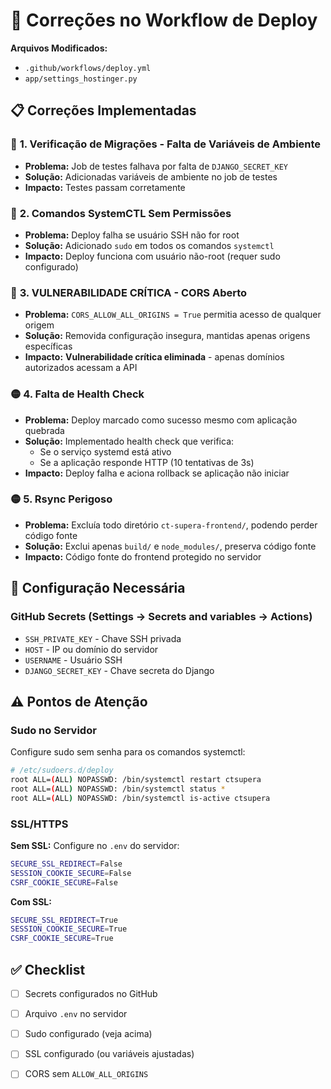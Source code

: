 # 🔧 Correções no Workflow de Deploy

**Arquivos Modificados:**
- `.github/workflows/deploy.yml`
- `app/settings_hostinger.py`

## 📋 Correções Implementadas

### 🔴 **1. Verificação de Migrações - Falta de Variáveis de Ambiente**
- **Problema:** Job de testes falhava por falta de `DJANGO_SECRET_KEY`
- **Solução:** Adicionadas variáveis de ambiente no job de testes
- **Impacto:** Testes passam corretamente

### 🔴 **2. Comandos SystemCTL Sem Permissões**
- **Problema:** Deploy falha se usuário SSH não for root
- **Solução:** Adicionado `sudo` em todos os comandos `systemctl`
- **Impacto:** Deploy funciona com usuário não-root (requer sudo configurado)

### 🔴 **3. VULNERABILIDADE CRÍTICA - CORS Aberto**
- **Problema:** `CORS_ALLOW_ALL_ORIGINS = True` permitia acesso de qualquer origem
- **Solução:** Removida configuração insegura, mantidas apenas origens específicas
- **Impacto:** **Vulnerabilidade crítica eliminada** - apenas domínios autorizados acessam a API

### 🟡 **4. Falta de Health Check**
- **Problema:** Deploy marcado como sucesso mesmo com aplicação quebrada
- **Solução:** Implementado health check que verifica:
  - Se o serviço systemd está ativo
  - Se a aplicação responde HTTP (10 tentativas de 3s)
- **Impacto:** Deploy falha e aciona rollback se aplicação não iniciar

### 🟡 **5. Rsync Perigoso**
- **Problema:** Excluía todo diretório `ct-supera-frontend/`, podendo perder código fonte
- **Solução:** Exclui apenas `build/` e `node_modules/`, preserva código fonte
- **Impacto:** Código fonte do frontend protegido no servidor

## 🔧 Configuração Necessária

### GitHub Secrets (Settings → Secrets and variables → Actions)
- `SSH_PRIVATE_KEY` - Chave SSH privada
- `HOST` - IP ou domínio do servidor
- `USERNAME` - Usuário SSH
- `DJANGO_SECRET_KEY` - Chave secreta do Django

## ⚠️ Pontos de Atenção

### Sudo no Servidor
Configure sudo sem senha para os comandos systemctl:
```bash
# /etc/sudoers.d/deploy
root ALL=(ALL) NOPASSWD: /bin/systemctl restart ctsupera
root ALL=(ALL) NOPASSWD: /bin/systemctl status *
root ALL=(ALL) NOPASSWD: /bin/systemctl is-active ctsupera
```

### SSL/HTTPS
**Sem SSL:** Configure no `.env` do servidor:
```bash
SECURE_SSL_REDIRECT=False
SESSION_COOKIE_SECURE=False
CSRF_COOKIE_SECURE=False
```

**Com SSL:** 
```bash
SECURE_SSL_REDIRECT=True
SESSION_COOKIE_SECURE=True
CSRF_COOKIE_SECURE=True
```

## ✅ Checklist

- [ ] Secrets configurados no GitHub
- [ ] Arquivo `.env` no servidor
- [ ] Sudo configurado (veja acima)
- [ ] SSL configurado (ou variáveis ajustadas)
- [ ] CORS sem `ALLOW_ALL_ORIGINS`

